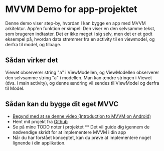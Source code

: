 # MVVM Demo for app-projektet

Denne demo viser step-by, hvordan I kan bygge en app med MVVM arkitektur. App'en funktion er simpel: Den viser en den selvsamme tekst, som brugeren indtaster. Det er ikke meget i sig selv, men det er et godt eksempel på, hvordan data strømmer fra en activity til en viewmodel, og derfra til model, og tilbage. 

## Sådan virker det
Viewet observerer string "a" i ViewModellen, og ViewModellen observerer den selvsamme string "a" i modellen. Man kan ændre stringen i Viewet (dvs. i main activity), og denne ændring vil sendes til ViewModel og derfra til Model. 

## Sådan kan du bygge dit eget MVVC
* [Begynd med at se denne video (Introduction to MVVM on Android)](https://www.youtube.com/watch?v=_T4zjIEkGOM) 
* Hent mit projekt fra [Github](https://github.com/andracs/MVVM-demo-for-app-projektet)
* Se på mine TODO noter i projektet
** Det vil guide dig igennem de nødvendige skridt for at implementere MVVM i din app
* Når du har forstået konceptet, kan du prøve at implementere noget lignende i din applikation.
